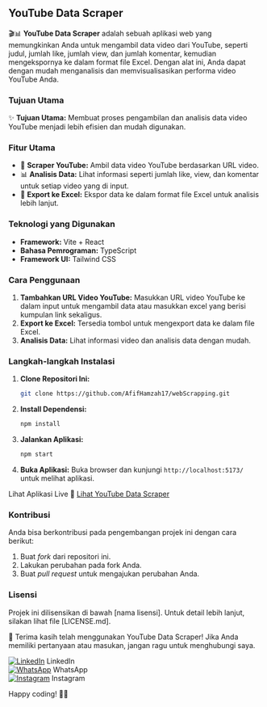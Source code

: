 ## YouTube Data Scraper 

🎬📊 **YouTube Data Scraper** adalah sebuah aplikasi web yang memungkinkan Anda untuk mengambil data video dari YouTube, seperti judul, jumlah like, jumlah view, dan jumlah komentar, kemudian mengekspornya ke dalam format file Excel. Dengan alat ini, Anda dapat dengan mudah menganalisis dan memvisualisasikan performa video YouTube Anda.

### Tujuan Utama

✨ **Tujuan Utama:** Membuat proses pengambilan dan analisis data video YouTube menjadi lebih efisien dan mudah digunakan.

### Fitur Utama

- 🚀 **Scraper YouTube:** Ambil data video YouTube berdasarkan URL video.
- 📊 **Analisis Data:** Lihat informasi seperti jumlah like, view, dan komentar untuk setiap video yang di input.
- 📁 **Export ke Excel:** Ekspor data ke dalam format file Excel untuk analisis lebih lanjut.

### Teknologi yang Digunakan

- **Framework:** Vite + React
- **Bahasa Pemrograman:** TypeScript
- **Framework UI:** Tailwind CSS

### Cara Penggunaan

1. **Tambahkan URL Video YouTube:** Masukkan URL video YouTube ke dalam input untuk mengambil data atau masukkan excel yang berisi kumpulan link sekaligus.
2. **Export ke Excel:** Tersedia tombol untuk mengexport data ke dalam file Excel.
3. **Analisis Data:** Lihat informasi video dan analisis data dengan mudah.

### Langkah-langkah Instalasi

1. **Clone Repositori Ini:**
   ```bash
   git clone https://github.com/AfifHamzah17/webScrapping.git
   ```
2. **Install Dependensi:**
   ```bash
   npm install
   ```
3. **Jalankan Aplikasi:**
   ```bash
   npm start
   ```
4. **Buka Aplikasi:** Buka browser dan kunjungi `http://localhost:5173/` untuk melihat aplikasi.

Lihat Aplikasi Live
🔗 [Lihat YouTube Data Scraper](https://sistem-rekap-data.web.app/)


### Kontribusi

Anda bisa berkontribusi pada pengembangan projek ini dengan cara berikut:

1. Buat *fork* dari repositori ini.
2. Lakukan perubahan pada fork Anda.
3. Buat *pull request* untuk mengajukan perubahan Anda.

### Lisensi

Projek ini dilisensikan di bawah [nama lisensi]. Untuk detail lebih lanjut, silakan lihat file [LICENSE.md].

🌟 Terima kasih telah menggunakan YouTube Data Scraper! Jika Anda memiliki pertanyaan atau masukan, jangan ragu untuk menghubungi saya.

<a href="https://www.linkedin.com/in/afifhamzah17"><img src="https://img.icons8.com/color/48/000000/linkedin.png" alt="LinkedIn"/></a> LinkedIn <br>
<a href="https://wa.me/6281367913894"><img src="https://img.icons8.com/color/48/000000/whatsapp--v6.png" alt="WhatsApp"/></a> WhatsApp
<br>
<a href="https://www.instagram.com/afifhamzah17"><img src="https://img.icons8.com/fluent/48/000000/instagram-new.png" alt="Instagram"/></a> Instagram


Happy coding! 🚀✨